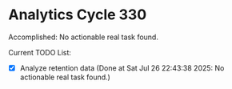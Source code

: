 # Analytics Cycle 330

Accomplished: No actionable real task found.

Current TODO List:

- [x] Analyze retention data  (Done at Sat Jul 26 22:43:38 2025: No actionable real task found.)